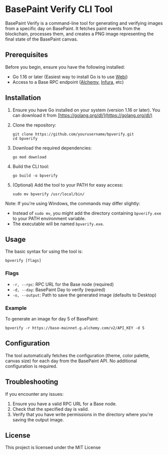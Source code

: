 # BasePaint Verify CLI Tool

BasePaint Verify is a command-line tool for generating and verifying images from a specific day on BasePaint. It fetches paint events from the blockchain, processes them, and creates a PNG image representing the final state of the BasePaint canvas.

## Prerequisites

Before you begin, ensure you have the following installed:

- Go 1.16 or later (Easiest way to install Go is to use [Webi](https://webinstall.dev/golang/))
- Access to a Base RPC endpoint ([Alchemy](https://www.alchemy.com), [Infura](https://www.infura.io), etc)

## Installation

1. Ensure you have Go installed on your system (version 1.16 or later). You can download it from [https://golang.org/dl/](https://golang.org/dl/)

2. Clone the repository:

   ```
   git clone https://github.com/yourusername/bpverify.git
   cd bpverify
   ```

3. Download the required dependencies:

   ```
   go mod download
   ```

4. Build the CLI tool:

   ```
   go build -o bpverify
   ```

5. (Optional) Add the tool to your PATH for easy access:
   ```
   sudo mv bpverify /usr/local/bin/
   ```

Note: If you're using Windows, the commands may differ slightly:

- Instead of `sudo mv`, you might add the directory containing `bpverify.exe` to your PATH environment variable.
- The executable will be named `bpverify.exe`.

## Usage

The basic syntax for using the tool is:

```
bpverify [flags]
```

### Flags

- `-r, --rpc`: RPC URL for the Base node (required)
- `-d, --day`: BasePaint Day to verify (required)
- `-o, --output`: Path to save the generated image (defaults to Desktop)

### Example

To generate an image for day 5 of BasePaint:

```
bpverify -r https://base-mainnet.g.alchemy.com/v2/API_KEY -d 5
```

## Configuration

The tool automatically fetches the configuration (theme, color palette, canvas size) for each day from the BasePaint API. No additional configuration is required.

## Troubleshooting

If you encounter any issues:

1. Ensure you have a valid RPC URL for a Base node.
2. Check that the specified day is valid.
3. Verify that you have write permissions in the directory where you're saving the output image.

## License

This project is licensed under the MIT License

